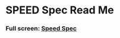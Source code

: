 

# SPEED Spec Read Me

### Full screen: [Speed Spec]( http://www.ladybug.tools/spider/sandbox/speed-specification/r2/index.html )